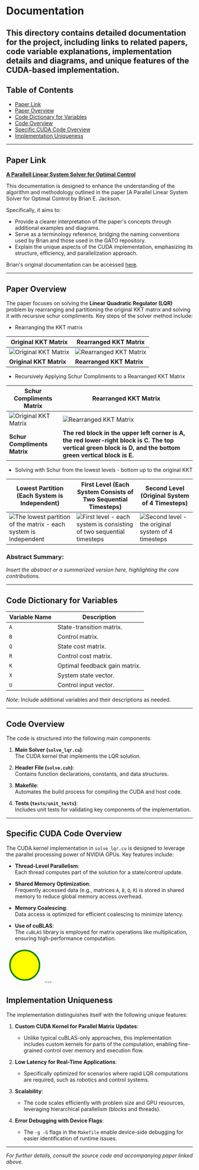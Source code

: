 # Documentation

This directory contains detailed documentation for the project, including links to related papers, code variable explanations, implementation details and diagrams, and unique features of the CUDA-based implementation.
---


## Table of Contents
- [Paper Link](#paper-link)
- [Paper Overview](#paper-overview)
- [Code Dictionary for Variables](#code-dictionary-for-variables)
- [Code Overview](#code-overview)
- [Specific CUDA Code Overview](#specific-cuda-code-overview)
- [Implementation Uniqueness](#implementation-uniqueness)

---

## Paper Link

**[A Parallell Linear System Solver for Optimal Control](https://bjack205.github.io/papers/rslqr.pdf)** 

This documentation is designed to enhance the understanding of the algorithm and methodology outlined in the paper [A Parallel Linear System Solver for Optimal Control by Brian E. Jackson.

Specifically, it aims to:

  - Provide a clearer interpretation of the paper's concepts through additional examples and diagrams.
 - Serve as a terminology reference, bridging the naming conventions used by Brian and those used in the GATO repository.
 - Explain the unique aspects of the CUDA implementation, emphasizing its structure, efficiency, and parallelization approach.
   
Brian's original documentation can be accessed [here](https://github.com/bjack205/rsLQR/tree/main/docs).

---

## Paper Overview

The paper focuses on solving the **Linear Quadratic Regulator (LQR)** problem by rearranging and partitioning the original KKT matrix and solving it with recursive schur compliments. Key steps of the solver method include:

- Rearranging the KKT matrix

| Original KKT Matrix                                         | Rearranged KKT Matrix                                      |
|-------------------------------------------------------------|-----------------------------------------------------------|
| ![Original KKT Matrix](https://github.com/user-attachments/assets/96655878-40e9-4f9a-8be2-20f87b284b60) | ![Rearranged KKT Matrix](https://github.com/user-attachments/assets/58abfb9f-6d7d-4c06-b056-6d0e2f9ff6aa) |
| **Original KKT Matrix**                                     | **Rearranged KKT Matrix**                                 |



- Recursively Applying Schur Compliments to a Rearranged KKT Matrix

  
| Schur Compliments Matrix | Rearranged KKT Matrix |
|--------------------------|-----------------------|
| ![Original KKT Matrix](https://github.com/user-attachments/assets/f62e1adf-b8db-498a-bd3b-d06c58db73c4) | ![Rearranged KKT Matrix](https://github.com/user-attachments/assets/58abfb9f-6d7d-4c06-b056-6d0e2f9ff6aa) |
| **Schur Compliments Matrix** | **The red block in the upper left corner is A, the red lower-right block is C. The top vertical green block is D, and the bottom green vertical block is E.** |

  
- Solving with Schur from the lowest levels  - bottom up to the original KKT

| Lowest Partition (Each System is Independent) | First Level (Each System Consists of Two Sequential Timesteps) | Second Level (Original System of 4 Timesteps) |
|------------------------------------------------|---------------------------------------------------------------|-------------------------------------------------|
| ![The lowest partition of the matrix - each system is independent](https://github.com/user-attachments/assets/591f1008-fbd0-4615-beac-13b258274b6d) | ![First level - each system is consisting of two sequential timesteps](https://github.com/user-attachments/assets/94b0eaac-8fae-451f-b94b-b9af20e13565) | ![Second level - the original system of 4 timesteps](https://github.com/user-attachments/assets/58abfb9f-6d7d-4c06-b056-6d0e2f9ff6aa) |



### Abstract Summary:
*Insert the abstract or a summarized version here, highlighting the core contributions.*

---

## Code Dictionary for Variables

| Variable Name | Description                                     |
|---------------|-------------------------------------------------|
| `A`           | State-transition matrix.                       |
| `B`           | Control matrix.                                |
| `Q`           | State cost matrix.                             |
| `R`           | Control cost matrix.                           |
| `K`           | Optimal feedback gain matrix.                  |
| `X`           | System state vector.                           |
| `U`           | Control input vector.                          |

*Note:* Include additional variables and their descriptions as needed.

---

## Code Overview

The code is structured into the following main components:

1. **Main Solver (`solve_lqr.cu`)**:  
   The CUDA kernel that implements the LQR solution.

2. **Header File (`solve.cuh`)**:  
   Contains function declarations, constants, and data structures.

3. **Makefile**:  
   Automates the build process for compiling the CUDA and host code.

4. **Tests (`tests/unit_tests`)**:  
   Includes unit tests for validating key components of the implementation.

---

## Specific CUDA Code Overview

The CUDA kernel implementation in `solve_lqr.cu` is designed to leverage the parallel processing power of NVIDIA GPUs. Key features include:

- **Thread-Level Parallelism**:  
  Each thread computes part of the solution for a state/control update.

- **Shared Memory Optimization**:  
  Frequently accessed data (e.g., matrices `A`, `B`, `Q`, `R`) is stored in shared memory to reduce global memory access overhead.

- **Memory Coalescing**:  
  Data access is optimized for efficient coalescing to minimize latency.

- **Use of cuBLAS**:  
  The `cuBLAS` library is employed for matrix operations like multiplication, ensuring high-performance computation.

<svg width="100" height="100" xmlns="http://www.w3.org/2000/svg">
   <circle cx="50" cy="50" r="40" stroke="green" stroke-width="4" fill="yellow" />
   Sorry, your browser does not support inline SVG.
</svg> 
---

## Implementation Uniqueness

The implementation distinguishes itself with the following unique features:

1. **Custom CUDA Kernel for Parallel Matrix Updates**:  
   - Unlike typical cuBLAS-only approaches, this implementation includes custom kernels for parts of the computation, enabling fine-grained control over memory and execution flow.

2. **Low Latency for Real-Time Applications**:  
   - Specifically optimized for scenarios where rapid LQR computations are required, such as robotics and control systems.

3. **Scalability**:  
   - The code scales efficiently with problem size and GPU resources, leveraging hierarchical parallelism (blocks and threads).

4. **Error Debugging with Device Flags**:  
   - The `-g -G` flags in the `Makefile` enable device-side debugging for easier identification of runtime issues.

---

*For further details, consult the source code and accompanying paper linked above.*
